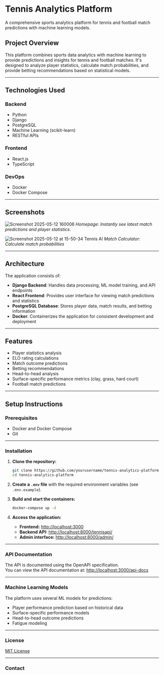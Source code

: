 # Tennis Analytics Platform

A comprehensive sports analytics platform for tennis and football match predictions with machine learning models.

## Project Overview

This platform combines sports data analytics with machine learning to provide predictions and insights for tennis and football
matches. It's designed to analyze player statistics, calculate match probabilities, and provide betting recommendations based on
statistical models.

---

## Technologies Used

### Backend
- Python
- Django
- PostgreSQL
- Machine Learning (scikit-learn)
- RESTful APIs

### Frontend
- React.js
- TypeScript

### DevOps
- Docker
- Docker Compose

---

## Screenshots
![Screenshot 2025-05-12 160006](https://github.com/user-attachments/assets/282a1e7d-85d1-4de5-aa6a-1ade6815d7bd)
*Homepage: Instantly see latest match predictions and player statistics.*

![Screenshot 2025-05-12 at 15-50-34 Tennis AI](https://github.com/user-attachments/assets/1d839282-5ec6-4bda-8868-9fcc038ca58a)
*Match Calculator: Calculate match probabilities*

---

## Architecture

The application consists of:
- **Django Backend**: Handles data processing, ML model training, and API endpoints
- **React Frontend**: Provides user interface for viewing match predictions and statistics
- **PostgreSQL Database**: Stores player data, match results, and betting information
- **Docker**: Containerizes the application for consistent development and deployment

---

## Features

- Player statistics analysis
- ELO rating calculations
- Match outcome predictions
- Betting recommendations
- Head-to-head analysis
- Surface-specific performance metrics (clay, grass, hard court)
- Football match predictions

---

## Setup Instructions

### Prerequisites
- Docker and Docker Compose
- Git

---

### Installation

1. **Clone the repository:**
    ```bash
    git clone https://github.com/yourusername/tennis-analytics-platform.git
    cd tennis-analytics-platform
    ```

2. **Create a `.env` file** with the required environment variables (see `.env.example`).

3. **Build and start the containers:**
    ```bash
    docker-compose up -d
    ```

4. **Access the application:**
    - **Frontend:** [http://localhost:3000](http://localhost:3000)
    - **Backend API:** [http://localhost:8000/tennisapi/](http://localhost:8000/tennisapi/)
    - **Admin interface:** [http://localhost:8000/admin/](http://localhost:8000/admin/)

---

### API Documentation

The API is documented using the OpenAPI specification.  
You can view the API documentation at: [http://localhost:3000/api-docs](http://localhost:3000/api-docs)

---

### Machine Learning Models

The platform uses several ML models for predictions:
- Player performance prediction based on historical data
- Surface-specific performance models
- Head-to-head outcome predictions
- Fatigue modeling

---

### License

[MIT License](LICENSE)

---

### Contact
